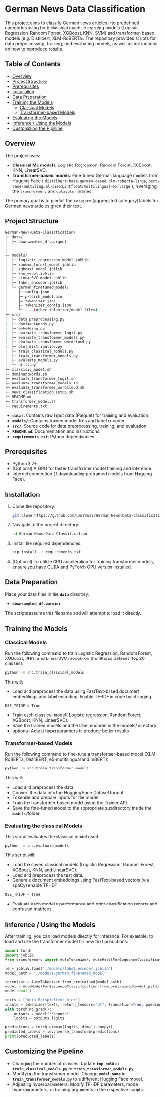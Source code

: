 # German News Data Classification


This project aims to classify German news articles into predefined categories using both classical machine learning models (Logistic Regression, Random Forest, XGBoost, KNN, SVM) and transformer-based models (e.g. Distilbert, XLM-RoBERTa). The repository provides scripts for data preprocessing, training, and evaluating models, as well as instructions on how to reproduce results.

## Table of Contents

- [Overview](#overview)
- [Project Structure](#project-structure)
- [Prerequisites](#prerequisites)
- [Installation](#installation)
- [Data Preparation](#data-preparation)
- [Training the Models](#training-the-models)
  - [Classical Models](#classical-models)
  - [Transformer-based Models](#transformer-based-models)
- [Evaluating the Models](#evaluating-the-models)
- [Inference / Using the Models](#inference--using-the-models)
- [Customizing the Pipeline](#customizing-the-pipeline)

## Overview

The project uses:
- **Classical ML models**: Logistic Regression, Random Forest, XGBoost, KNN, LinearSVC.
- **Transformer-based models**: Fine-tuned German language models from Hugging Face ( `distilbert-base-german-cased`, `xlm-roberta-large`, `bert-base-multilingual-cased`,`intfloat/multilingual-e5-large` ), leveraging the `transformers` and `datasets` libraries.

The primary goal is to predict the `category` (aggregated category) labels for German news articles given their text.

## Project Structure
```bash
German-News-Data-Classification/
├─ data/
│  ├─ downsampled_df.parquet
│  
│  
├─ models/
│  ├─ logistic_regression_model.joblib
│  ├─ random_forest_model.joblib
│  ├─ xgboost_model.joblib
│  ├─ knn_model.joblib
│  ├─ LinearSVC_model.joblib
│  ├─ label_encoder.joblib
│  └─ german_finetuned_model/
│     ├─ config.json
│     ├─ pytorch_model.bin
│     ├─ tokenizer.json
│     ├─ tokenizer_config.json
│     └─ ... (other tokenizer/model files)
├─ src/
│  ├─ data_preprocessing.py
|  ├─ dominantWords.py
|  ├─ embedding.py
|  ├─ evaluate_transformer_logit.py
|  ├─ evaluate_transformer_models.py
|  ├─ evaluate.transformer_wordcloud.py
|  ├─ plot_distribution.py
│  ├─ train_classical_models.py
│  ├─ train_transformer_models.py
│  ├─ evaluate_models.py
│  └─ utils.py
├─ classical_model.sh
├─ dominantwords.sh
├─ evaluate_transformer_logit.sh
├─ evaluate_transformer.models.sh
├─ evaluate_transformer_wordcloud.sh
├─ news_classification_setup.sh
├─ README.md
├─ transformer_model.sh
└─ requirements.txt
```
- **`data/`**: Contains raw input data (Parquet) for training and evaluation.
- **`models/`**: Contains trained model files and label encoder.
- **`src/`**: Source code for data preprocessing, training, and evaluation.
- **`README.md`**: Documentation and instructions.
- **`requirements.txt`**: Python dependencies.

## Prerequisites

- Python 3.7+
- (Optional) A GPU for faster transformer model training and inference.
- Internet connection (if downloading pretrained models from Hugging Face).

## Installation

1. Clone the repository:
   ```bash
   git clone https://github.com/umarmuaz/German-News-Data-Classification.git
   ```
2. Navigate to the project directory:
   ```bash
   cd German-News-Data-Classification
   ```
3. Install the required dependencies:
   ```bash
   pip install -r requirements.txt
   ```
4. (Optional) To utilize GPU acceleration for training transformer models, ensure you have CUDA and PyTorch GPU version installed.
   
## Data Preparation
Place your data files in the **`data`** directory:

- **`downsampled_df.parquet`**


The scripts assume this filename and will attempt to load it directly.

## Training the Models
### Classical Models
Run the following command to train Logistic Regression, Random Forest, XGBoost, KNN, and LinearSVC models on the filtered dataset (top 20 classes):

```bash
python -m src.train_classical_models
```
This will:

- Load and preprocess the data using FastText-based document embeddings and label encoding. Enable TF-IDF in code by changing
```bash
USE_TFIDF = True
```
- Train each classical model( Logistic regression, Random Forest, XGBoost, KNN, LinaerSVC).
- Save the trained models and the label encoder in the models/ directory.
- optional: Adjust hyperparamters to produce better results

### Transformer-based Models
Run the following command to fine-tune a transformer-based model (XLM-RoBERTa, DistilBERT, e5-mutltilingual and mBERT):

```bash
python -m src.train_transformer_models
```
This will:

- Load and preprocess the data.
- Convert the data into the Hugging Face Dataset format.
- Tokenize and prepare inputs for the model.
- Train the transformer-based model using the Trainer API.
- Save the fine-tuned model to the appropriate subdirectory inside the `models/`folder.
### Evaluating the classical Models
This script evaluates the classical model used.


```bash
python -m src.evaluate_models
```
This script will:

- Load the saved classical models (Logistic Regression, Random Forest, XGBoost, KNN, and LinearSVC).
- Load and preprocess the test data.
- Generate document embeddings using FastText-based vectors (via spaCy) enable TF-IDF
```bash
USE_TFIDF = True
```

- Evaluate each model's performance and print classification reports and confusion matrices.

## Inference / Using the Models
After training, you can load models directly for inference. For example, to load and use the transformer model for new text predictions:

```python
import torch
import joblib
from transformers import AutoTokenizer, AutoModelForSequenceClassification

le = joblib.load("./models/label_encoder.joblib")
model_path = "./models/german_finetuned_model"

tokenizer = AutoTokenizer.from_pretrained(model_path)
model = AutoModelForSequenceClassification.from_pretrained(model_path)
model.eval()

texts = ["Dein Beispieltext hier"]
inputs = tokenizer(texts, return_tensors="pt", truncation=True, padding="max_length", max_length=256)
with torch.no_grad():
    outputs = model(**inputs)
    logits = outputs.logits

predictions = torch.argmax(logits, dim=1).numpy()
predicted_labels = le.inverse_transform(predictions)
print(predicted_labels)
```
## Customizing the Pipeline
- Changing the number of classes: Update **`top_n=30`** in **`train_classical_models.py`** or **`train_transformer_models.py`**.
- Modifying the transformer model: Change **`model_name`** in **`train_transformer_models.py`** to a different Hugging Face model.
- Adjusting hyperparameters: Modify TF-IDF parameters, model hyperparameters, or training arguments in the respective scripts.

